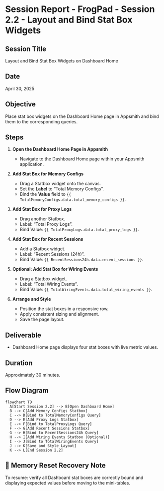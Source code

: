 # Session Report - FrogPad - Session 2.2 - Layout and Bind Stat Box Widgets

## Session Title
Layout and Bind Stat Box Widgets on Dashboard Home

## Date
April 30, 2025

## Objective
Place stat box widgets on the Dashboard Home page in Appsmith and bind them to the corresponding queries.

## Steps
1. **Open the Dashboard Home Page in Appsmith**  
   - Navigate to the Dashboard Home page within your Appsmith application.

2. **Add Stat Box for Memory Configs**  
   - Drag a Statbox widget onto the canvas.  
   - Set the **Label** to “Total Memory Configs”.  
   - Bind the **Value** field to `{{ TotalMemoryConfigs.data.total_memory_configs }}`.

3. **Add Stat Box for Proxy Logs**  
   - Drag another Statbox.  
   - Label: “Total Proxy Logs”.  
   - Bind Value: `{{ TotalProxyLogs.data.total_proxy_logs }}`.

4. **Add Stat Box for Recent Sessions**  
   - Add a Statbox widget.  
   - Label: “Recent Sessions (24h)”.  
   - Bind Value: `{{ RecentSessions24h.data.recent_sessions }}`.

5. **Optional: Add Stat Box for Wiring Events**  
   - Drag a Statbox widget.  
   - Label: “Total Wiring Events”.  
   - Bind Value: `{{ TotalWiringEvents.data.total_wiring_events }}`.

6. **Arrange and Style**  
   - Position the stat boxes in a responsive row.  
   - Apply consistent sizing and alignment.  
   - Save the page layout.

## Deliverable
- Dashboard Home page displays four stat boxes with live metric values.

## Duration
Approximately 30 minutes.

## Flow Diagram
```mermaid
flowchart TD
  A[Start Session 2.2] --> B[Open Dashboard Home]
  B --> C[Add Memory Configs Statbox]
  C --> D[Bind to TotalMemoryConfigs Query]
  D --> E[Add Proxy Logs Statbox]
  E --> F[Bind to TotalProxyLogs Query]
  F --> G[Add Recent Sessions Statbox]
  G --> H[Bind to RecentSessions24h Query]
  H --> I[Add Wiring Events Statbox (Optional)]
  I --> J[Bind to TotalWiringEvents Query]
  J --> K[Save and Style Layout]
  K --> L[End Session 2.2]
```

## 🧠 Memory Reset Recovery Note
To resume: verify all Dashboard stat boxes are correctly bound and displaying expected values before moving to the mini-tables.
